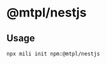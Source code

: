# @mtpl/nestjs

<!-- description -->
## Usage

```bash
npx mili init npm:@mtpl/nestjs
```
<!-- description -->
